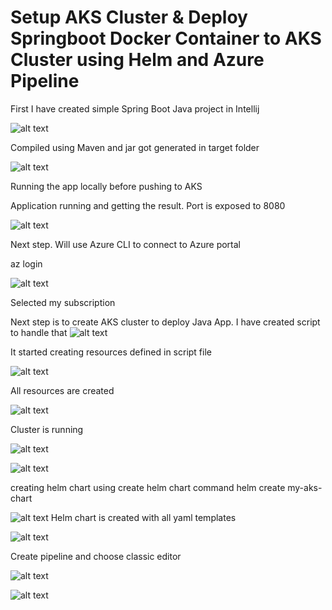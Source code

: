 
# Setup AKS Cluster & Deploy Springboot Docker Container to AKS Cluster using Helm and Azure Pipeline

First I have created simple Spring Boot Java project in Intellij

![alt text](image.png)

Compiled using Maven and jar got generated in target folder

![alt text](image-1.png)

Running the app locally before pushing to AKS

Application running and getting  the result. Port is exposed to 8080

![alt text](image-2.png)

Next step. Will use Azure CLI to connect to Azure portal

 az login
 
 ![alt text](image-3.png)

 Selected my subscription 

 Next step is to create AKS cluster to deploy Java App. I have created script to handle that
 ![alt text](image-4.png)

It started creating resources defined in script file

![alt text](image-5.png)

All resources are created

![alt text](image-7.png)

Cluster is running

![alt text](image-8.png)

![alt text](image-9.png)

creating helm chart using create helm chart command  helm create my-aks-chart

![alt text](image-11.png)
Helm chart is created with all yaml templates


![alt text](image-12.png)

Create pipeline and choose classic editor

![alt text](image-13.png)

![alt text](image-14.png)